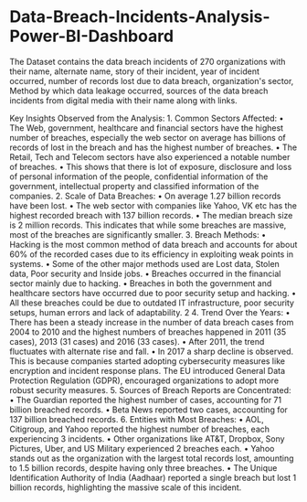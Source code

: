 # Data-Breach-Incidents-Analysis-Power-BI-Dashboard

The Dataset contains the data breach incidents of 270 organizations with their name, alternate name, story of their incident, year of incident occurred, number of records lost due to data breach, organization's sector, Method by which data leakage occurred, sources of the data breach incidents from digital media with their name along with links.

Key Insights Observed from the Analysis:
1.
Common Sectors Affected:
•
The Web, government, healthcare and financial sectors have the highest number of breaches, especially the web sector on average has billions of records of lost in the breach and has the highest number of breaches.
•
The Retail, Tech and Telecom sectors have also experienced a notable number of breaches.
•
This shows that there is lot of exposure, disclosure and loss of personal information of the people, confidential information of the government, intellectual property and classified information of the companies.
2.
Scale of Data Breaches:
•
On average 1.27 billion records have been lost.
•
The web sector with companies like Yahoo, VK etc has the highest recorded breach with 137 billion records.
•
The median breach size is 2 million records. This indicates that while some breaches are massive, most of the breaches are significantly smaller.
3.
Breach Methods:
•
Hacking is the most common method of data breach and accounts for about 60% of the recorded cases due to its efficiency in exploiting weak points in systems.
•
Some of the other major methods used are Lost data, Stolen data, Poor security and Inside jobs.
•
Breaches occurred in the financial sector mainly due to hacking.
•
Breaches in both the government and healthcare sectors have occurred due to poor security setup and hacking.
•
All these breaches could be due to outdated IT infrastructure, poor security setups, human errors and lack of adaptability.
2
4.
Trend Over the Years:
•
There has been a steady increase in the number of data breach cases from 2004 to 2010 and the highest numbers of breaches happened in 2011 (35 cases), 2013 (31 cases) and 2016 (33 cases).
•
After 2011, the trend fluctuates with alternate rise and fall.
•
In 2017 a sharp decline is observed. This is because companies started adopting cybersecurity measures like encryption and incident response plans. The EU introduced General Data Protection Regulation (GDPR), encouraged organizations to adopt more robust security measures.
5.
Sources of Breach Reports are Concentrated:
•
The Guardian reported the highest number of cases, accounting for 71 billion breached records.
•
Beta News reported two cases, accounting for 137 billion breached records.
6.
Entities with Most Breaches:
•
AOL, Citigroup, and Yahoo reported the highest number of breaches, each experiencing 3 incidents.
•
Other organizations like AT&T, Dropbox, Sony Pictures, Uber, and US Military experienced 2 breaches each.
•
Yahoo stands out as the organization with the largest total records lost, amounting to 1.5 billion records, despite having only three breaches.
•
The Unique Identification Authority of India (Aadhaar) reported a single breach but lost 1 billion records, highlighting the massive scale of this incident.
